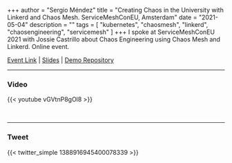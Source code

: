 +++
author = "Sergio Méndez"
title = "Creating Chaos in the University with Linkerd and Chaos Mesh. ServiceMeshConEU, Amsterdam"
date = "2021-05-04"
description = ""
tags = [
    "kubernetes",
    "chaosmesh",
    "linkerd",
    "chaosengineering",
    "servicemesh"
]
+++
I spoke at ServiceMeshConEU 2021 with Jossie Castrillo about Chaos Engineering using Chaos Mesh and Linkerd. Online event.

[Event Link](https://sched.co/iSBE) | 
[Slides](https://b.link/ServiceMeshCon2021ChaosUniversity) | 
[Demo Repository](https://github.com/jossiebk/Demo-ServiceMeshcon2021)
<!--more-->
---

### Video

{{< youtube vGVtnP8gOl8 >}}

<br>

---

### Tweet

{{< twitter_simple 1388916945400078339 >}}

<br>